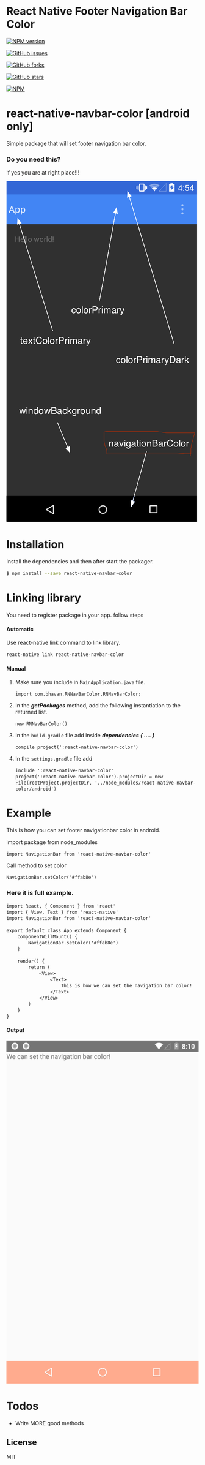 # React Native Footer Navigation Bar Color
[![NPM version](https://img.shields.io/npm/v/react-native-navbar-color.svg)](https://www.npmjs.com/package/react-native-navbar-color)

[![GitHub issues](https://img.shields.io/github/issues/BhavanPatel/react-native-navbar-color.svg)](https://github.com/BhavanPatel/react-native-navbar-color/issues)

[![GitHub forks](https://img.shields.io/github/forks/BhavanPatel/react-native-navbar-color.svg)](https://github.com/BhavanPatel/react-native-navbar-color/network)

[![GitHub stars](https://img.shields.io/github/stars/BhavanPatel/react-native-navbar-color.svg)](https://github.com/BhavanPatel/react-native-navbar-color/stargazers)

[![NPM](https://nodei.co/npm/react-native-navbar-color.png?downloads=true&downloadRank=true&stars=true)](https://nodei.co/npm/react-native-navbar-color/)

# react-native-navbar-color [android only]

Simple package that will set footer navigation bar color.

### Do you need this?
if yes you are at right place!!!

![actual](/screenshot/actual.png)

# Installation

Install the dependencies and then after start the packager.

```sh
$ npm install --save react-native-navbar-color
```


# Linking library
You need to register package in your app.
follow steps

#### Automatic
Use react-native link command to link library.
```sh
react-native link react-native-navbar-color
```

#### Manual
1. Make sure you include in `MainApplication.java` file.

    ```
    import com.bhavan.RNNavBarColor.RNNavBarColor;
    ```

2. In the ***getPackages*** method, add the following instantiation to the returned list.
    ```
    new RNNavBarColor()
    ```
3. In the `build.gradle` file add inside ***dependencies { .... }***
    ```
    compile project(':react-native-navbar-color')
    ```
4. In the `settings.gradle` file add 
    ```
    include ':react-native-navbar-color'
    project(':react-native-navbar-color').projectDir = new File(rootProject.projectDir, '../node_modules/react-native-navbar-color/android')
    ```
    
# Example
This is how you can set footer navigationbar color in android.

import package from node_modules
```
import NavigationBar from 'react-native-navbar-color'
```

Call method to set color
```
NavigationBar.setColor('#ffab8e')
```


### Here it is full example.

```
import React, { Component } from 'react'
import { View, Text } from 'react-native'
import NavigationBar from 'react-native-navbar-color'

export default class App extends Component {
    componentWillMount() {
        NavigationBar.setColor('#ffab8e')
    }

    render() {
        return (
            <View>
                <Text>
                    This is how we can set the navigation bar color!
                </Text>
            </View>
        )
    }
}
```

#### Output

![example](/screenshot/example.png)




# Todos

 - Write MORE good methods

License
----
MIT